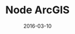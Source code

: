 ---
title: Node ArcGIS
site: http://node-arcgis.surge.sh
date: 2016-03-10
description: A client library for the ArcGIS REST API written in Node JS, designed to fill the gap between the ArcGIS conceptual model and contemporary Node JS application developer expectations. Can also be used client-side in the browser!
---